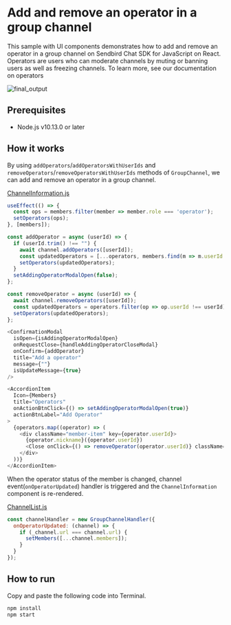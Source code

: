 # Add and remove an operator in a group channel

This sample with UI components demonstrates how to add and remove an operator in a group channel on Sendbird Chat SDK for JavaScript on React.
Operators are users who can moderate channels by muting or banning users as well as freezing channels. To learn more, see our documentation on operators

![final_output](https://github.com/sendbird/sendbird-chat-sample-react/assets/104121286/e9bc5059-caa8-4ac1-b7b8-ae77ba75d1ec)

## Prerequisites

+ Node.js v10.13.0 or later

## How it works

By using `addOperators`/`addOperatorsWithUserIds` and `removeOperators`/`removeOperatorsWithUserIds` methods of `GroupChannel`, we can add and remove an operator in a group channel.

[ChannelInformation.js](./src/components/ChannelInformation.js#L26-L42)
```javascript
useEffect(() => {
  const ops = members.filter(member => member.role === 'operator');
  setOperators(ops);
}, [members]);

const addOperator = async (userId) => {
  if (userId.trim() !== "") {
    await channel.addOperators([userId]);
    const updatedOperators = [...operators, members.find(m => m.userId === userId)];
    setOperators(updatedOperators);
  }
  setAddingOperatorModalOpen(false);
};

const removeOperator = async (userId) => {
  await channel.removeOperators([userId]);
  const updatedOperators = operators.filter(op => op.userId !== userId);
  setOperators(updatedOperators);
};

<ConfirmationModal
  isOpen={isAddingOperatorModalOpen}
  onRequestClose={handleAddingOperatorCloseModal}
  onConfirm={addOperator}
  title="Add a operator"
  message={""}
  isUpdateMessage={true}
/>

<AccordionItem
  Icon={Members}
  title="Operators"
  onActionBtnClick={() => setAddingOperatorModalOpen(true)}
  actionBtnLabel="Add Operator"
>
  {operators.map((operator) => (
    <div className="member-item" key={operator.userId}>
      {operator.nickname}({operator.userId})
      <Close onClick={() => removeOperator(operator.userId)} className="close-icon"/>
    </div>
  ))}
</AccordionItem>
```

When the operator status of the member is changed, channel event(`onOperatorUpdated`) handler is triggered and the `ChannelInformation` component is re-rendered.

[ChannelList.js](./src/components/ChannelList.js#L114-L118)
```javascript
const channelHandler = new GroupChannelHandler({
  onOperatorUpdated: (channel) => {
    if (_channel.url === channel.url) {
      setMembers([...channel.members]);
    }
  }
});
```

## How to run

Copy and paste the following code into Terminal.

``` bash
npm install
npm start
```
